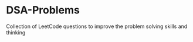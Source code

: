 # DSA-Problems
Collection of LeetCode questions to improve the problem solving skills and thinking 
